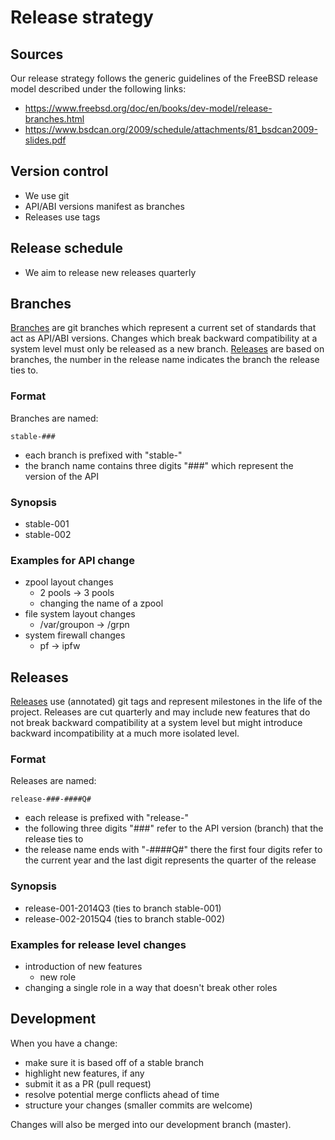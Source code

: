 [Branches]: release_strategy.md#branches
[Releases]: release_strategy.md#releases

# Release strategy

## Sources
Our release strategy follows the generic guidelines of the FreeBSD release model described under the following links:
 * https://www.freebsd.org/doc/en/books/dev-model/release-branches.html
 * https://www.bsdcan.org/2009/schedule/attachments/81_bsdcan2009-slides.pdf

## Version control
 * We use git
 * API/ABI versions manifest as branches
 * Releases use tags

## Release schedule
 * We aim to release new releases quarterly

## Branches
[Branches] are git branches which represent a current set of standards that act as API/ABI versions. Changes which break backward compatibility at a system level must only be released as a new branch. [Releases] are based on branches, the number in the release name indicates the branch the release ties to.

### Format
Branches are named:
```
stable-###
```
 * each branch is prefixed with "stable-"
 * the branch name contains three digits "###" which represent the version of the API

### Synopsis
 * stable-001
 * stable-002

### Examples for API change 
 * zpool layout changes
   * 2 pools -> 3 pools
   * changing the name of a zpool
 * file system layout changes
   * /var/groupon -> /grpn
 * system firewall changes
   * pf -> ipfw

## Releases
[Releases] use (annotated) git tags and represent milestones in the life of the project. Releases are cut quarterly and may include new features that do not break backward compatibility at a system level but might introduce backward incompatibility at a much more isolated level.

### Format
Releases are named:
```
release-###-####Q#
```
 * each release is prefixed with "release-"
 * the following three digits "###" refer to the API version (branch) that the release ties to
 * the release name ends with "-####Q#" there the first four digits refer to the current year and the last digit represents the quarter of the release

### Synopsis
 * release-001-2014Q3 (ties to branch stable-001)
 * release-002-2015Q4 (ties to branch stable-002)

### Examples for release level changes
 * introduction of new features
   * new role
 * changing a single role in a way that doesn't break other roles

## Development 
When you have a change:
 * make sure it is based off of a stable branch
 * highlight new features, if any
 * submit it as a PR (pull request)
 * resolve potential merge conflicts ahead of time
 * structure your changes (smaller commits are welcome)

Changes will also be merged into our development branch (master).

